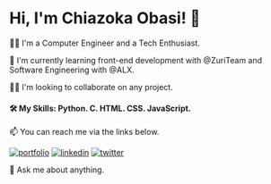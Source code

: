 # Hi, I'm Chiazoka Obasi! 👋

👩‍💻 I'm a Computer Engineer and a Tech Enthusiast.

🧠 I'm currently learning front-end development with @ZuriTeam 
    and Software Engineering with @ALX.

👯‍♀️ I'm looking to collaborate on any project.

#### 🛠 My Skills: Python. C. HTML. CSS. JavaScript.

📫 You can reach me via the links below.

[![portfolio](https://img.shields.io/badge/my_portfolio-000?style=for-the-badge&logo=ko-fi&logoColor=white)](https:///)
[![linkedin](https://img.shields.io/badge/linkedin-0A66C2?style=for-the-badge&logo=linkedin&logoColor=white)](https://linkedin.com/in/chiazoka-obasi-974592117)
[![twitter](https://img.shields.io/badge/twitter-1DA1F2?style=for-the-badge&logo=twitter&logoColor=white)](
https://twitter.com/steve_obasi)


💬 Ask me about anything.
